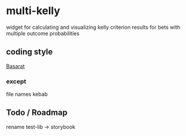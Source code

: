 # multi-kelly

widget for calculating and visualizing kelly criterion results for bets with multiple outcome probabilities

## coding style

[Basarat](https://basarat.gitbook.io/typescript/styleguide)

### except

file names kebab

## Todo / Roadmap

rename test-lib -> storybook
